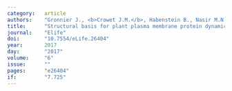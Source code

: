 ```yaml
---
category:   article
authors:    "Gronnier J., <b>Crowet J.M.</b>, Habenstein B., Nasir M.N., Bayle V., Hosy E., Platre M.P., Gouguet P., Raffaele S., Martinez D., Grelard A., Loquet A., Simon-Plas F., Gerbeau-Pissot P., Der C., Bayer E.M., Jaillais Y., Deleu M., Germain V., Lins L., Mongrand S."
title:      "Structural basis for plant plasma membrane protein dynamics and organization into functional nanodomains"
journal:    "Elife"
doi:        "10.7554/eLife.26404"
year:       2017
day:        "2017"
volume:     "6"
issue:      ""
pages:      "e26404"
if:         "7.725"
---
```

